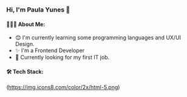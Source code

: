 ### Hi, I'm Paula Yunes 👋

<!--
**Paula2811/Paula2811** is a ✨ _special_ ✨ repository because its `README.md` (this file) appears on your GitHub profile.

Here are some ideas to get you started:

- 🔭 I’m currently working on ...
- 🌱 I’m currently learning ...
- 👯 I’m looking to collaborate on ...
- 🤔 I’m looking for help with ...
- 💬 Ask me about ...
- 📫 How to reach me: ...
- 😄 Pronouns: ...
- ⚡ Fun fact: ...
-->

#### 👨🏻‍💻 About Me:

- :blush:  I'm currently learning some programming languages and UX/UI Design.
- :sparkles: I'm a Frontend Developer 
- 💼 Currently looking for my first IT job.

#### 🛠 Tech Stack:

(https://img.icons8.com/color/2x/html-5.png)


